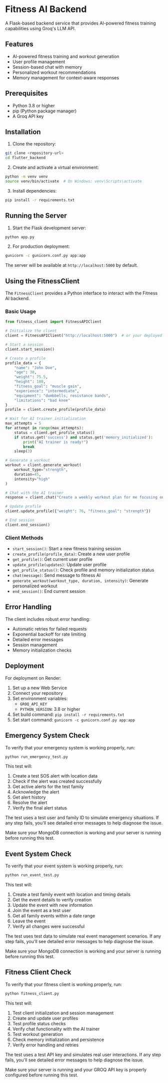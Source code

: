 # Fitness AI Backend

A Flask-based backend service that provides AI-powered fitness training capabilities using Groq's LLM API.

## Features

- AI-powered fitness training and workout generation
- User profile management
- Session-based chat with memory
- Personalized workout recommendations
- Memory management for context-aware responses

## Prerequisites

- Python 3.8 or higher
- pip (Python package manager)
- A Groq API key

## Installation

1. Clone the repository:
```bash
git clone <repository-url>
cd flutter_backend
```

2. Create and activate a virtual environment:
```bash
python -m venv venv
source venv/bin/activate  # On Windows: venv\Scripts\activate
```

3. Install dependencies:
```bash
pip install -r requirements.txt
```



## Running the Server

1. Start the Flask development server:
```bash
python app.py
```

2. For production deployment:
```bash
gunicorn -c gunicorn.conf.py app:app
```

The server will be available at `http://localhost:5000` by default.

## Using the FitnessClient

The `FitnessClient` provides a Python interface to interact with the Fitness AI backend.

### Basic Usage

```python
from fitness_client import FitnessAPIClient

# Initialize the client
client = FitnessAPIClient("http://localhost:5000")  # or your deployed server URL

# Start a session
client.start_session()

# Create a profile
profile_data = {
    "name": "John Doe",
    "age": 30,
    "weight": 75.5,
    "height": 180,
    "fitness_goal": "muscle gain",
    "experience": "intermediate",
    "equipment": "dumbbells, resistance bands",
    "limitations": "bad knee"
}
profile = client.create_profile(profile_data)

# Wait for AI trainer initialization
max_attempts = 5
for attempt in range(max_attempts):
    status = client.get_profile_status()
    if status.get('success') and status.get('memory_initialized'):
        print("AI trainer is ready!")
        break
    sleep(3)

# Generate a workout
workout = client.generate_workout(
    workout_type="strength",
    duration=45,
    intensity="high"
)

# Chat with the AI trainer
response = client.chat("Create a weekly workout plan for me focusing on upper body")

# Update profile
client.update_profile({"weight": 76, "fitness_goal": "strength"})

# End session
client.end_session()
```

### Client Methods

- `start_session()`: Start a new fitness training session
- `create_profile(profile_data)`: Create a new user profile
- `get_profile()`: Get current user profile
- `update_profile(updates)`: Update user profile
- `get_profile_status()`: Check profile and memory initialization status
- `chat(message)`: Send message to fitness AI
- `generate_workout(workout_type, duration, intensity)`: Generate personalized workout
- `end_session()`: End current session

## Error Handling

The client includes robust error handling:
- Automatic retries for failed requests
- Exponential backoff for rate limiting
- Detailed error messages
- Session management
- Memory initialization checks

## Deployment

For deployment on Render:
1. Set up a new Web Service
2. Connect your repository
3. Set environment variables:
   - `GROQ_API_KEY`
   - `PYTHON_VERSION`: 3.8 or higher
4. Set build command: `pip install -r requirements.txt`
5. Set start command: `gunicorn -c gunicorn.conf.py app:app`



## Emergency System Check

To verify that your emergency system is working properly, run:
```bash
python run_emergency_test.py
```

This test will:
1. Create a test SOS alert with location data
2. Check if the alert was created successfully
3. Get active alerts for the test family
4. Acknowledge the alert
5. Get alert history
6. Resolve the alert
7. Verify the final alert status

The test uses a test user and family ID to simulate emergency situations. If any step fails, you'll see detailed error messages to help diagnose the issue.

Make sure your MongoDB connection is working and your server is running before running this test.

## Event System Check

To verify that your event system is working properly, run:
```bash
python run_event_test.py
```

This test will:
1. Create a test family event with location and timing details
2. Get the event details to verify creation
3. Update the event with new information
4. Join the event as a test user
5. Get all family events within a date range
6. Leave the event
7. Verify all changes were successful

The test uses test data to simulate real event management scenarios. If any step fails, you'll see detailed error messages to help diagnose the issue.

Make sure your MongoDB connection is working and your server is running before running this test.

## Fitness Client Check

To verify that your fitness client is working properly, run:
```bash
python fitness_client.py
```

This test will:
1. Test client initialization and session management
2. Create and update user profiles
3. Test profile status checks
4. Verify chat functionality with the AI trainer
5. Test workout generation
6. Check memory initialization and persistence
7. Verify error handling and retries

The test uses a test API key and simulates real user interactions. If any step fails, you'll see detailed error messages to help diagnose the issue.

Make sure your server is running and your GROQ API key is properly configured before running this test.
